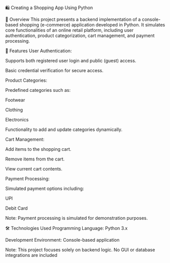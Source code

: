 🛍️ Creating a Shopping App Using Python

📘 Overview
This project presents a backend implementation of a console-based shopping (e-commerce) application developed in Python. It simulates core functionalities of an online retail platform, including user authentication, product categorization, cart management, and payment processing.

🎯 Features
User Authentication:

Supports both registered user login and public (guest) access.

Basic credential verification for secure access.

Product Categories:

Predefined categories such as:

Footwear

Clothing

Electronics

Functionality to add and update categories dynamically.

Cart Management:

Add items to the shopping cart.

Remove items from the cart.

View current cart contents.

Payment Processing:

Simulated payment options including:

UPI

Debit Card

Note: Payment processing is simulated for demonstration purposes.

🛠️ Technologies Used
Programming Language: Python 3.x

Development Environment: Console-based application

Note: This project focuses solely on backend logic. No GUI or database integrations are included
